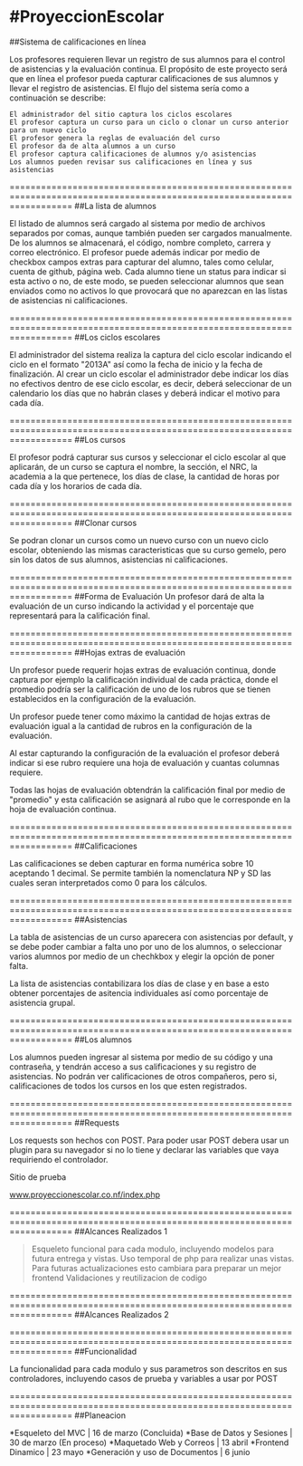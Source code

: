 #ProyeccionEscolar
=================

##Sistema de calificaciones en línea

Los profesores requieren llevar un registro de sus alumnos para el control de asistencias y la evaluación continua. El propósito de este proyecto será que en línea el profesor pueda capturar calificaciones de sus alumnos y llevar el registro de asistencias. El flujo del sistema sería como a continuación se describe:

    El administrador del sitio captura los ciclos escolares
    El profesor captura un curso para un ciclo o clonar un curso anterior para un nuevo ciclo
    El profesor genera la reglas de evaluación del curso
    El profesor da de alta alumnos a un curso
    El profesor captura calificaciones de alumnos y/o asistencias
    Los alumnos pueden revisar sus calificaciones en línea y sus asistencias
    
========================================================================================================================
##La lista de alumnos

El listado de alumnos será cargado al sistema por medio de archivos separados por comas, aunque también pueden ser cargados manualmente.
De los alumnos se almacenará, el código, nombre completo, carrera y correo electrónico.
El profesor puede además indicar por medio de checkbox campos extras para capturar del alumno, tales como celular, cuenta de github, página web.
Cada alumno tiene un status para indicar si esta activo o no, de este modo, se pueden seleccionar alumnos que sean enviados como no activos lo que provocará que no aparezcan en las listas de asistencias ni calificaciones.

========================================================================================================================
##Los ciclos escolares

El administrador del sistema realiza la captura del ciclo escolar indicando el ciclo en el formato "2013A" así como la fecha de inicio y la fecha de finalización.
Al crear un ciclo escolar el administrador debe indicar los días no efectivos dentro de ese ciclo escolar, es decir, deberá seleccionar de un calendario los días que no habrán clases y deberá indicar el motivo para cada día.

========================================================================================================================
##Los cursos

El profesor podrá capturar sus cursos y seleccionar el ciclo escolar al que aplicarán, de un curso se captura el nombre, la sección, el NRC, la academia a la que pertenece, los días de clase, la cantidad de horas por cada día y los horarios de cada día.

========================================================================================================================
##Clonar cursos

Se podran clonar un cursos como un nuevo curso con un nuevo ciclo escolar, obteniendo las mismas caracteristicas que su curso gemelo, pero sin los datos de sus alumnos, asistencias ni calificaciones.

========================================================================================================================
##Forma de Evaluación
Un profesor dará de alta la evaluación de un curso indicando la actividad y el porcentaje que representará para la calificación final.

========================================================================================================================
##Hojas extras de evaluación

Un profesor puede requerir hojas extras de evaluación continua, donde captura por ejemplo la calificación individual de cada práctica, donde el promedio podría ser la calificación de uno de los rubros que se tienen establecidos en la configuración de la evaluación.

Un profesor puede tener como máximo la cantidad de hojas extras de evaluación igual a la cantidad de rubros en la configuración de la evaluación.

Al estar capturando la configuración de la evaluación el profesor deberá indicar si ese rubro requiere una hoja de evaluación y cuantas columnas requiere.

Todas las hojas de evaluación obtendrán la calificación final por medio de "promedio" y esta calificación se asignará al rubo que le corresponde en la hoja de evaluación continua.

========================================================================================================================
##Calificaciones

Las calificaciones se deben capturar en forma numérica sobre 10 aceptando 1 decimal. Se permite también la nomenclatura NP y SD las cuales seran interpretados como 0 para los cálculos.

========================================================================================================================
##Asistencias

La tabla de asistencias de un curso aparecera con asistencias por default, y se debe poder cambiar a falta uno por uno de los alumnos, o seleccionar varios alumnos por medio de un chechkbox y elegir la opción de poner falta.

La lista de asistencias contabilizara los días de clase y en base a esto obtener porcentajes de asitencia individuales así como porcentaje de asistencia grupal.

========================================================================================================================
##Los alumnos

Los alumnos pueden ingresar al sistema por medio de su código y una contraseña, y tendrán acceso a sus calificaciones y su registro de asistencias.
No podrán ver calificaciones de otros compañeros, pero si, calificaciones de todos los cursos en los que esten registrados.

========================================================================================================================
##Requests

Los requests son hechos con POST. Para poder usar POST debera usar un plugin para su navegador si no lo tiene y declarar las variables que vaya requiriendo el controlador.

Sitio de prueba

www.proyeccionescolar.co.nf/index.php

========================================================================================================================
##Alcances Realizados 1 
>Esqueleto funcional para cada modulo, incluyendo modelos para futura entrega y vistas.
>Uso temporal de php para realizar unas vistas. Para futuras actualizaciones esto cambiara para preparar un mejor frontend
>Validaciones y reutilizacion de codigo

========================================================================================================================
##Alcances Realizados 2

========================================================================================================================
##Funcionalidad

La funcionalidad para cada modulo y sus parametros son descritos en sus controladores, incluyendo casos de prueba y 
variables a usar por POST

========================================================================================================================
##Planeacion

*Esqueleto del MVC               |  16 de marzo (Concluida)
*Base de Datos y Sesiones        |  30 de marzo (En proceso) 
*Maquetado Web y Correos         |  13 abril
*Frontend Dinamico               |  23 mayo
*Generación y uso de Documentos  |  6 junio
